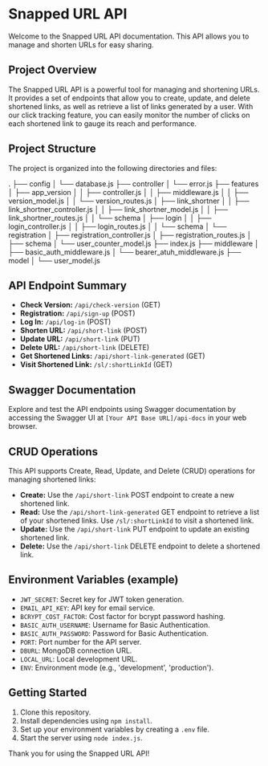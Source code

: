 # Snapped URL API

Welcome to the Snapped URL API documentation. This API allows you to manage and shorten URLs for easy sharing.

## Project Overview

The Snapped URL API is a powerful tool for managing and shortening URLs. It provides a set of endpoints that allow you to create, update, and delete shortened links, as well as retrieve a list of links generated by a user. With our click tracking feature, you can easily monitor the number of clicks on each shortened link to gauge its reach and performance.

## Project Structure

The project is organized into the following directories and files:

.
├── config
│ └── database.js
├── controller
│ └── error.js
├── features
│ ├── app_version
│ │ ├── controller.js
│ │ ├── middleware.js
│ │ ├── version_model.js
│ │ └── version_routes.js
│ ├── link_shortner
│ │ ├── link_shortner_controller.js
│ │ ├── link_shortner_model.js
│ │ ├── link_shortner_routes.js
│ │ └── schema
│ ├── login
│ │ ├── login_controller.js
│ │ ├── login_routes.js
│ │ └── schema
│ └── registration
│ ├── registration_controller.js
│ ├── registration_routes.js
│ ├── schema
│ └── user_counter_model.js
├── index.js
├── middleware
│ ├── basic_auth_middleware.js
│ └── bearer_atuh_middleware.js
├── model
│ └── user_model.js

## API Endpoint Summary

- **Check Version:** `/api/check-version` (GET)
- **Registration:** `/api/sign-up` (POST)
- **Log In:** `/api/log-in` (POST)
- **Shorten URL:** `/api/short-link` (POST)
- **Update URL:** `/api/short-link` (PUT)
- **Delete URL:** `/api/short-link` (DELETE)
- **Get Shortened Links:** `/api/short-link-generated` (GET)
- **Visit Shortened Link:** `/sl/:shortLinkId` (GET)

## Swagger Documentation

Explore and test the API endpoints using Swagger documentation by accessing the Swagger UI at `[Your API Base URL]/api-docs` in your web browser.

## CRUD Operations

This API supports Create, Read, Update, and Delete (CRUD) operations for managing shortened links:

- **Create:** Use the `/api/short-link` POST endpoint to create a new shortened link.
- **Read:** Use the `/api/short-link-generated` GET endpoint to retrieve a list of your shortened links. Use `/sl/:shortLinkId` to visit a shortened link.
- **Update:** Use the `/api/short-link` PUT endpoint to update an existing shortened link.
- **Delete:** Use the `/api/short-link` DELETE endpoint to delete a shortened link.

## Environment Variables (example)

- `JWT_SECRET`: Secret key for JWT token generation.
- `EMAIL_API_KEY`: API key for email service.
- `BCRYPT_COST_FACTOR`: Cost factor for bcrypt password hashing.
- `BASIC_AUTH_USERNAME`: Username for Basic Authentication.
- `BASIC_AUTH_PASSWORD`: Password for Basic Authentication.
- `PORT`: Port number for the API server.
- `DBURL`: MongoDB connection URL.
- `LOCAL_URL`: Local development URL.
- `ENV`: Environment mode (e.g., 'development', 'production').

## Getting Started

1. Clone this repository.
2. Install dependencies using `npm install`.
3. Set up your environment variables by creating a `.env` file.
4. Start the server using `node index.js`.

Thank you for using the Snapped URL API!
